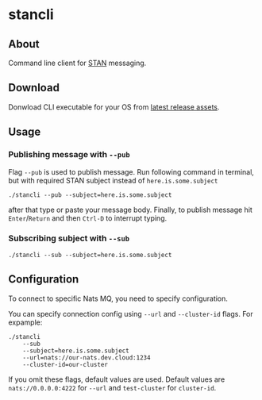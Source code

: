 # stancli

## About
Command line client for [STAN](https://docs.nats.io/legacy/stan/intro) messaging.

## Download
Donwload CLI executable for your OS from [latest release assets](https://github.com/electrofocus/stancli/releases).

## Usage
### Publishing message with `--pub`
Flag `--pub` is used to publish message. Run following command in terminal, but with required STAN subject instead of `here.is.some.subject`
```
./stancli --pub --subject=here.is.some.subject
```

after that type or paste your message body. Finally, to publish message hit `Enter`/`Return` and then `Ctrl-D` to interrupt typing.

### Subscribing subject with `--sub`
```
./stancli --sub --subject=here.is.some.subject
```

## Configuration
To connect to specific Nats MQ, you need to specify configuration.

You can specify connection config using `--url` and `--cluster-id` flags. For expample:
```
./stancli
    --sub
    --subject=here.is.some.subject
    --url=nats://our-nats.dev.cloud:1234
    --cluster-id=our-cluster
```
If you omit these flags, default values are used. Default values are `nats://0.0.0.0:4222` for `--url` and `test-cluster` for `cluster-id`.
